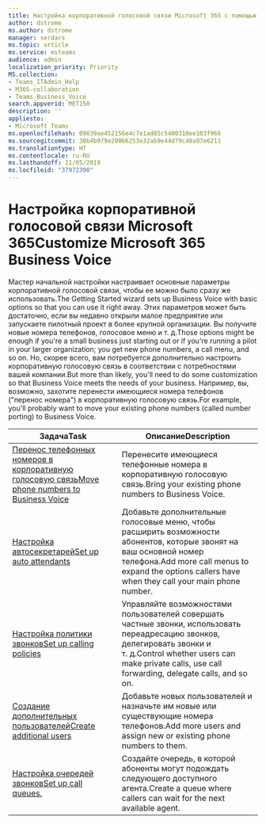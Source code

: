 ```yaml
---
title: Настройка корпоративной голосовой связи Microsoft 365 с помощью Microsoft Teams
author: dstrome
ms.author: dstrome
manager: serdars
ms.topic: article
ms.service: msteams
audience: admin
localization_priority: Priority
MS.collection:
- Teams_ITAdmin_Help
- M365-collaboration
- Teams_Business_Voice
search.appverid: MET150
description: ''
appliesto:
- Microsoft Teams
ms.openlocfilehash: 09839ae452156e4c7e1ad85c5400310ee103f966
ms.sourcegitcommit: 30b4b979e20066253e32ab9e44d79c48a97e6211
ms.translationtype: HT
ms.contentlocale: ru-RU
ms.lasthandoff: 11/05/2019
ms.locfileid: "37972390"
---
```

# <a name="customize-microsoft-365-business-voice"></a><span data-ttu-id="0386a-102">Настройка корпоративной голосовой связи Microsoft 365</span><span class="sxs-lookup"><span data-stu-id="0386a-102">Customize Microsoft 365 Business Voice</span></span>

<span data-ttu-id="0386a-103">Мастер начальной настройки настраивает основные параметры корпоративной голосовой связи, чтобы ее можно было сразу же использовать.</span><span class="sxs-lookup"><span data-stu-id="0386a-103">The Getting Started wizard sets up Business Voice with basic options so that you can use it right away.</span></span> <span data-ttu-id="0386a-104">Этих параметров может быть достаточно, если вы недавно открыли малое предприятие или запускаете пилотный проект в более крупной организации. Вы получите новые номера телефонов, голосовое меню и т. д.</span><span class="sxs-lookup"><span data-stu-id="0386a-104">Those options might be enough if you're a small business just starting out or if you're running a pilot in your larger organization; you get new phone numbers, a call menu, and so on.</span></span> <span data-ttu-id="0386a-105">Но, скорее всего, вам потребуется дополнительно настроить корпоративную голосовую связь в соответствии с потребностями вашей компании.</span><span class="sxs-lookup"><span data-stu-id="0386a-105">But more than likely, you'll need to do some customization so that Business Voice meets the needs of your business.</span></span> <span data-ttu-id="0386a-106">Например, вы, возможно, захотите перенести имеющиеся номера телефонов ("перенос номера") в корпоративную голосовую связь.</span><span class="sxs-lookup"><span data-stu-id="0386a-106">For example, you'll probably want to move your existing phone numbers (called number porting) to Business Voice.</span></span>

| <span data-ttu-id="0386a-107">Задача</span><span class="sxs-lookup"><span data-stu-id="0386a-107">Task</span></span>                                                          | <span data-ttu-id="0386a-108">Описание</span><span class="sxs-lookup"><span data-stu-id="0386a-108">Description</span></span>                                                                                          |
|---------------------------------------------------------------|------------------------------------------------------------------------------------------------------|
| [<span data-ttu-id="0386a-109">Перенос телефонных номеров в корпоративную голосовую связь</span><span class="sxs-lookup"><span data-stu-id="0386a-109">Move phone numbers to Business Voice</span></span>](port-phone-numbers.md) | <span data-ttu-id="0386a-110">Перенесите имеющиеся телефонные номера в корпоративную голосовую связь.</span><span class="sxs-lookup"><span data-stu-id="0386a-110">Bring your existing phone numbers to Business Voice.</span></span>                                                 |
| [<span data-ttu-id="0386a-111">Настройка автосекретарей</span><span class="sxs-lookup"><span data-stu-id="0386a-111">Set up auto attendants</span></span>](set-up-auto-attendants.md)           | <span data-ttu-id="0386a-112">Добавьте дополнительные голосовые меню, чтобы расширить возможности абонентов, которые звонят на ваш основной номер телефона.</span><span class="sxs-lookup"><span data-stu-id="0386a-112">Add more call menus to expand the options callers have when they call your main phone number.</span></span>        |
| [<span data-ttu-id="0386a-113">Настройка политики звонков</span><span class="sxs-lookup"><span data-stu-id="0386a-113">Set up calling policies</span></span>](set-up-policies.md)                 | <span data-ttu-id="0386a-114">Управляйте возможностями пользователей совершать частные звонки, использовать переадресацию звонков, делегировать звонки и т. д.</span><span class="sxs-lookup"><span data-stu-id="0386a-114">Control whether users can make private calls, use call forwarding, delegate calls, and so on.</span></span>        |
| [<span data-ttu-id="0386a-115">Создание дополнительных пользователей</span><span class="sxs-lookup"><span data-stu-id="0386a-115">Create additional users</span></span>](create-users.md)                    | <span data-ttu-id="0386a-116">Добавьте новых пользователей и назначьте им новые или существующие номера телефонов.</span><span class="sxs-lookup"><span data-stu-id="0386a-116">Add more users and assign new or existing phone numbers to them.</span></span>                                     |
| [<span data-ttu-id="0386a-117">Настройка очередей звонков</span><span class="sxs-lookup"><span data-stu-id="0386a-117">Set up call queues.</span></span>](set-up-call-queues.md)                   | <span data-ttu-id="0386a-118">Создайте очередь, в которой абоненты могут подождать следующего доступного агента.</span><span class="sxs-lookup"><span data-stu-id="0386a-118">Create a queue where callers can wait for the next available agent.</span></span>                                  |
